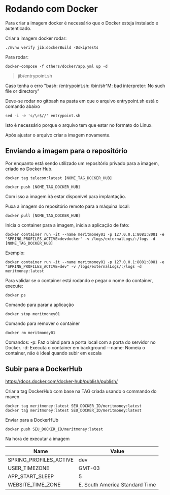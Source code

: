 # Rodando com Docker

Para criar a imagem docker é necessário que o Docker esteja instalado e autenticado.

Criar a imagem docker rodar:
```
./mvnw verify jib:dockerBuild -DskipTests
```

Para rodar:
```
docker-compose -f others/docker/app.yml up -d
```

> jib/entrypoint.sh

Caso tenha o erro "bash: /entrypoint.sh: /bin/sh^M: bad interpreter: No such file or directory" 

Deve-se rodar no gitbash na pasta em que o arquivo entrypoint.sh está o comando abaixo
```    
sed -i -e 's/\r$//' entrypoint.sh
```

Isto é necessário porque o arquivo tem que estar no formato do Linux.

Após ajustar o arquivo criar a imagem novamente.

## Enviando a imagem para o repositório

Por enquanto está sendo utilizado um repositório privado para a imagem, criado no Docker Hub.

``` 
docker tag telecom:latest [NOME_TAG_DOCKER_HUB]

docker push [NOME_TAG_DOCKER_HUB]
``` 

Com isso a imagem irá estar disponível para implantação.

Puxa a imagem do repositório remoto para a máquina local:
``` 
docker pull [NOME_TAG_DOCKER_HUB]
``` 
Inicia o container para a imagem, inicia a aplicação de fato:
``` 
docker container run -it --name meritmoney01 -p 127.0.0.1:8081:8081 -e "SPRING_PROFILES_ACTIVE=devdocker" -v /logs/externalLogs/:/logs -d [NOME_TAG_DOCKER_HUB]
```
Exemplo:

``` 
docker container run -it --name meritmoney01 -p 127.0.0.1:8081:8081 -e "SPRING_PROFILES_ACTIVE=dev" -v /logs/externalLogs/:/logs -d meritmoney:latest 
``` 
Para validar se o container está rodando e pegar o nome do container, execute:
``` 
docker ps
``` 
Comando para parar a aplicação
``` 
docker stop meritmoney01
``` 
Comando para remover o container
``` 
docker rm meritmoney01
``` 

Comandos:
-p: Faz o bind para a porta local com a porta do servidor no Docker.
-d: Executa o container em background
--name: Nomeia o container, não é ideal quando subir em escala

## Subir para a DockerHub

https://docs.docker.com/docker-hub/publish/publish/

Criar a tag DockerHub com base na TAG criada usando o commando do maven
``` 
docker tag meritmoney:latest SEU_DOCKER_ID/meritmoney:latest
docker tag meritmoney:latest SEU_DOCKER_ID/meritmoney:latest
``` 

Enviar para a DockerHUb
``` 
docker push SEU_DOCKER_ID/meritmoney:latest
``` 

Na hora de executar a imagem

|Name|Value|
|----|-----|
|SPRING_PROFILES_ACTIVE|dev|
|USER_TIMEZONE|GMT-03|
|APP_START_SLEEP|5|
|WEBSITE_TIME_ZONE|E. South America Standard Time|

